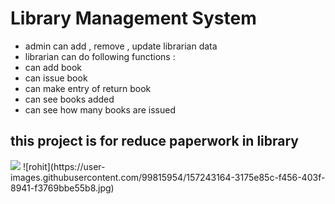 # Library Management System

- admin can add , remove , update librarian data
- librarian can do following functions :
- can add book
- can issue book
- can make entry of return book
- can see books added
- can see how many books are issued 
## this project is for reduce paperwork in library
<IMG SRC="library_management_system/src/project/roh12.jpg" >
![rohit](https://user-images.githubusercontent.com/99815954/157243164-3175e85c-f456-403f-8941-f3769bbe55b8.jpg)
